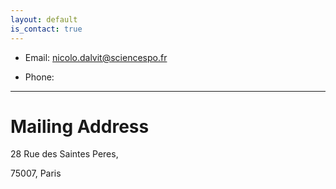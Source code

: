 ```yaml
---
layout: default
is_contact: true
---
```


* Email: nicolo.dalvit@sciencespo.fr

* Phone:

---

# Mailing Address

28 Rue des Saintes Peres,

75007, Paris
